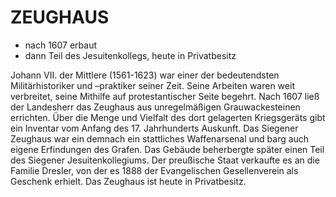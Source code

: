 # ZEUGHAUS

* nach 1607 erbaut
* dann Teil des Jesuitenkollegs, heute in Privatbesitz

Johann VII. der Mittlere (1561-1623) war einer der bedeutendsten Militärhistoriker und –praktiker seiner Zeit. Seine Arbeiten waren weit verbreitet, seine Mithilfe auf protestantischer Seite begehrt. Nach 1607 ließ der Landesherr das Zeughaus aus unregelmäßigen Grauwackesteinen errichten. Über die Menge und Vielfalt des dort gelagerten Kriegsgeräts gibt ein Inventar vom Anfang des 17. Jahrhunderts Auskunft. Das Siegener Zeughaus war ein demnach ein stattliches Waffenarsenal und barg auch eigene Erfindungen des Grafen. Das Gebäude beherbergte später einen Teil des Siegener Jesuitenkollegiums. Der preußische Staat verkaufte es an die Familie Dresler, von der es 1888 der Evangelischen Gesellenverein als Geschenk erhielt. Das Zeughaus ist heute in Privatbesitz.
